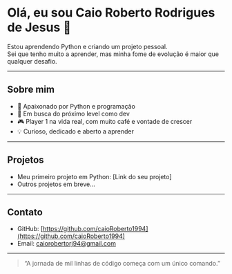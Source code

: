 # Olá, eu sou Caio Roberto Rodrigues de Jesus  👋

Estou aprendendo Python e criando um projeto pessoal.  
Sei que tenho muito a aprender, mas minha fome de evolução é maior que qualquer desafio.

---

## Sobre mim

- 🐍 Apaixonado por Python e programação  
- 🚀 Em busca do próximo level como dev  
- 🎮 Player 1 na vida real, com muito café e vontade de crescer  
- 💡 Curioso, dedicado e aberto a aprender

---

## Projetos

- Meu primeiro projeto em Python: [Link do seu projeto]  
- Outros projetos em breve...

---

## Contato

- GitHub: [https://github.com/caioRoberto1994](https://github.com/caioRoberto1994)  
- Email: caiorobertorj94@gmail.com

---

> “A jornada de mil linhas de código começa com um único comando.”
